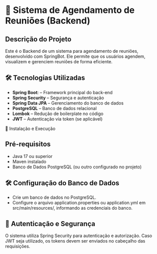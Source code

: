 # 🚀 Sistema de Agendamento de Reuniões (Backend)  

## Descrição do Projeto
Este é o Backend de um sistema para agendamento de reuniões, desenvolvido com SpringBot. Ele permite que os
usuários agendem,  visualizem e gerenciem reuniões de forma eficiente.

## 🛠️ Tecnologias Utilizadas
- **Spring Boot**: – Framework principal do back-end
- **Spring Security** – Segurança e autenticação
- **Spring Data JPA** – Gerenciamento do banco de dados
- **PostgreSQL** – Banco de dados relacional
- **Lombok** – Redução de boilerplate no código
- **JWT** – Autenticação via token (se aplicável)

🚀 Instalação e Execução

## Pré-requisitos
- Java 17 ou superior
- Maven instalado
- Banco de Dados PostgreSQL (ou outro configurado no projeto)


## 🛠 Configuração do Banco de Dados
- Crie um banco de dados no PostgreSQL.
- Configure o arquivo application.properties ou application.yml em src/main/resources/, informando as credenciais do banco.

## 🔑 Autenticação e Segurança
O sistema utiliza Spring Security para autenticação e autorização. Caso JWT seja utilizado, os tokens devem ser enviados no cabeçalho das requisições.


